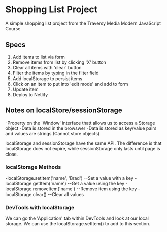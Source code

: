# Shopping List Project

A simple shopping list project from the Traversy Media Modern JavaScript Course

## Specs

1. Add items to list via form
2. Remove items from list by clicking 'X' button
3. Clear all items with 'clear' button
4. Filter the items by typing in the filter field
5. Add localStorage to persist items
6. Click on an item to put into 'edit mode' and add to form
7. Update item
8. Deploy to Netlify

## Notes on localStore/sessionStorage

-Property on the 'Window' interface thatt allows us to access a Storage object
-Data is stored in the browswer
-Data is stored as key/value pairs and values are strings (Cannot store objects)

localStorage and sessionStorage have the same API. The difference is that localStorage does not expire, while sessionStorage only lasts until page is close.

### localStorage Methods

-localStorage.setItem('name', 'Brad') --Set a value with a key
-localStorage.getItem('name') --Get a value using the key
-localStorage.removeItem('name') --Remove item using the key
-localStorage.clear() --Clear all values

### DevTools with localStorage

We can go the 'Application' tab within DevTools and look at our local storage. We can use the localStorage.setItem() to add to this section.
